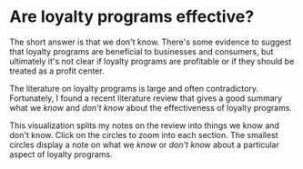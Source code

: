 # Are loyalty programs effective?

The short answer is that we don't know. There's some evidence to suggest that loyalty programs are beneficial to businesses and consumers, but ultimately it's not clear if loyalty programs are profitable or if they should be treated as a profit center.

The literature on loyalty programs is large and often contradictory. Fortunately, I found a recent literature review that gives a good summary what we *know* and *don't know* about the effectiveness of loyalty programs. 

This visualization splits my notes on the review into things we know and don't know. Click on the circles to zoom into each section. The smallest circles display a note on what we *know* or *don't know* about a particular aspect of loyalty programs.

